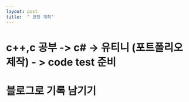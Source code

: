 ```yaml
---
layout: post
title:  " 코딩 계획"
---
```

# c++,c 공부 -> c# -> 유티니 (포트폴리오 제작) - > code test 준비

# 블로그로 기록 남기기
